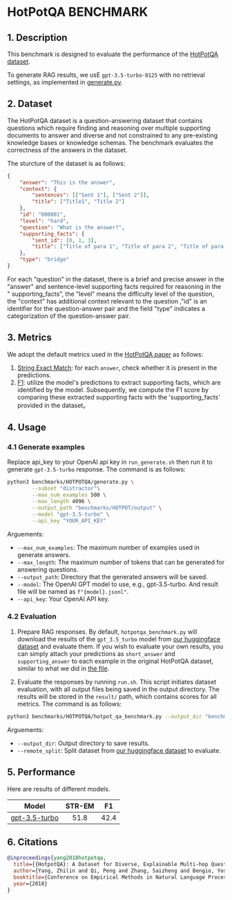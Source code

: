 # HotPotQA BENCHMARK

## 1. Description

This benchmark is designed to evaluate the performance of the [HotPotQA dataset](https://huggingface.co/datasets/hotpot_qa). 

To generate RAG results, we usE `gpt-3.5-turbo-0125` with no retrieval settings, as implemented in [generate.py](generate.py).

## 2. Dataset

The HotPotQA dataset is a question-answering dataset that contains questions which require finding and reasoning over multiple supporting documents to answer and  diverse and not constrained to any pre-existing knowledge bases or knowledge schemas. The benchmark evaluates the correctness of the answers in the dataset.

The sturcture of the dataset is as follows:
```json
{
    "answer": "This is the answer",
    "context": {
        "sentences": [["Sent 1"], ["Sent 2"]],
        "title": ["Title1", "Title 2"]
    },
    "id": "000001",
    "level": "hard",
    "question": "What is the answer?",
    "supporting_facts": {
        "sent_id": [0, 1, 3],
        "title": ["Title of para 1", "Title of para 2", "Title of para 3"]
    },
    "type": "bridge"
}
```

For each "question" in the dataset, there is a brief and precise answer in the "answer" and sentence-level supporting facts required for reasoning in the " supporting_facts", the "level" means the difficulty level of the question, the "context" has  additional context relevant to the question ,"id" is an identifier for the question-answer pair and the field "type" indicates a categorization of the question-answer pair.


## 3. Metrics

We adopt the default metrics used in the [HotPotQA paper](https://arxiv.org/abs/1809.09600) as follows:

1. [String Exact Match](../../rageval/metrics/_answer_exact_match.py): for each `answer`, check whether it is present in the predictions.
2. [F1](../../rageval/metrics/_answer_f1.py): utilize the model's predictions to extract supporting facts, which are identified by the model. Subsequently, we compute the F1 score by comparing these extracted supporting facts with the 'supporting_facts' provided in the dataset。


## 4. Usage

### 4.1 Generate examples

Replace api_key to your OpenAI api key in `run_generate.sh` then run it to generate `gpt-3.5-turbo` response. The command is as follows:

```bash
python3 benchmarks/HOTPOTQA/generate.py \
        --subset "distractor"\
        --max_num_examples 500 \
        --max_length 4096 \
        --output_path "benchmarks/HOTPOT/output" \
        --model "gpt-3.5-turbo" \
        --api_key "YOUR_API_KEY"
```

Arguements:

- `--max_num_examples`: The maximum number of examples used in generate answers.
- `--max_length`: The maximum number of tokens that can be generated for answering questions.
- `--output_path`: Directory that the generated answers will be saved.
- `--model`: The OpenAI GPT model to use, e.g., gpt-3.5-turbo. And result file will be named as `f"{model}.jsonl"`.
- `--api_key`: Your OpenAI API key.

### 4.2 Evaluation

1. Prepare RAG responses. By default, `hotpotqa_benchmark.py` will download the results of the `gpt_3.5_turbo` model from [our huggingface dataset](https://huggingface.co/datasets/golaxy/rag-bench) and evaluate them. If you wish to evaluate your own results, you can simply attach your predictions as `short_answer` and `supporting_answer`  to each example in the original HotPotQA dataset, similar to what we did in [the file](https://huggingface.co/datasets/golaxy/rag-bench/viewer/hotpot_qa/gpt_3.5-_turbo).

2. Evaluate the responses by running `run.sh`. This script initiates dataset evaluation, with all output files being saved in the output directory. The results will be stored in the `result/` path, which contains scores for all metrics. The command is as follows:

```bash
python3 benchmarks/HOTPOTQA/hotpot_qa_benchmark.py --output_dir "benchmarks/HOTPOTQA" --remote_split "gpt_3.5_turbo"
```

Arguements:

- `--output_dir`: Output directory to save results.
- `--remote_split`: Split dataset from [our huggingface dataset](https://huggingface.co/datasets/golaxy/rag-bench) to evaluate.

## 5. Performance

Here are results of different models.

| Model | STR-EM | F1 |
|:---:|:---:|:---:|
| [gpt-3.5-turbo](https://huggingface.co/datasets/golaxy/rag-bench/viewer/hotpot_qa/gpt_3.5-_turbo) | 51.8 | 42.4 |


## 6. Citations

``` bibtex
@inproceedings{yang2018hotpotqa,
  title={{HotpotQA}: A Dataset for Diverse, Explainable Multi-hop Question Answering},
  author={Yang, Zhilin and Qi, Peng and Zhang, Saizheng and Bengio, Yoshua and Cohen, William W. and Salakhutdinov, Ruslan and Manning, Christopher D.},
  booktitle={Conference on Empirical Methods in Natural Language Processing ({EMNLP})},
  year={2018}
}
```
